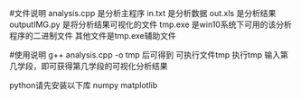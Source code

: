 #文件说明
analysis.cpp 是分析主程序
in.txt 是分析数据
out.xls 是分析结果
outputIMG.py 是将分析结果可视化的文件
tmp.exe 是win10系统下可用的该分析程序的二进制文件
其他文件是tmp.exe辅助文件

#使用说明
g++ analysis.cpp -o tmp 后可得到 可执行文件tmp
执行tmp
输入第几学段，即可获得第几学段的可视化分析结果

python请先安装以下库
numpy
matplotlib
